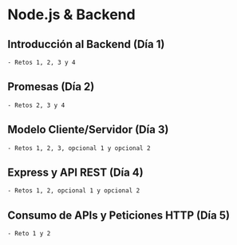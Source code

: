 # Node.js & Backend

## Introducción al Backend (Día 1)
    - Retos 1, 2, 3 y 4

## Promesas (Día 2)
    - Retos 2, 3 y 4
    
## Modelo Cliente/Servidor (Día 3)
    - Retos 1, 2, 3, opcional 1 y opcional 2
    
## Express y API REST (Día 4)
    - Retos 1, 2, opcional 1 y opcional 2

## Consumo de APIs y Peticiones HTTP (Día 5)
    - Reto 1 y 2
